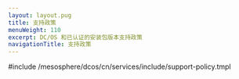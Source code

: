 ```yaml
---
layout: layout.pug
title: 支持政策
menuWeight: 110
excerpt: DC/OS 和已认证的安装包版本支持政策
navigationTitle: 支持政策
---
```


#include /mesosphere/dcos/cn/services/include/support-policy.tmpl
